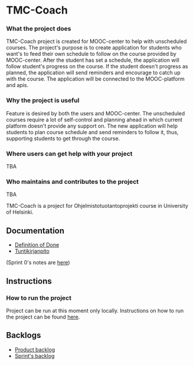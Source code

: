 # TMC-Coach

### What the project does
TMC-Coach project is created for MOOC-center to help with unscheduled courses. The project's purpose is to create application for students who want's to feed their own schedule to follow on the course provided by MOOC-center. After the student has set a schedule, the application will follow student's progress on the course. If the student doesn't progress as planned, the application will send reminders and encourage to catch up with the course. The application will be connected to the MOOC-platform and apis.


### Why the project is useful
Feature is desired by both the users and MOOC-center. The unscheduled courses require a lot of self-control and planning ahead in which current platform doesn't provide any support on. The new application will help students to plan course schedule and send reminders to follow it, thus, supporting students to get through the course.


### Where users can get help with your project
TBA

### Who maintains and contributes to the project
TBA

TMC-Coach is a project for Ohjelmistotuotantoprojekti course in University of Helsinki.

## Documentation

- [Definition of Done](https://github.com/tmc-coach/tmc-coach/blob/readme/documentation/definitionofdone.md)
- [Tuntikirjanpito](https://docs.google.com/spreadsheets/d/1FKB0VWYljS7rRs1_JVq_U7krczXOK_BZMwVvlSUouE4/edit#gid=0)

(Sprint 0's notes are [here](https://docs.google.com/document/d/1j_VbBCg3YdW0vBGyd-Qgy9zb4REvuBvsVwNQtehDGro/edit#))

## Instructions

### How to run the project

Project can be run at this moment only locally. Instructions on how to run the project can be found [here](https://github.com/tmc-coach/tmc-coach/tree/main/backend).

## Backlogs
- [Product backlog](https://github.com/orgs/tmc-coach/projects/1)
- [Sprint's backlog](https://github.com/orgs/tmc-coach/projects/1/views/4)
